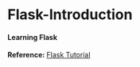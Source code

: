 # Flask-Introduction
#### Learning Flask
**Reference:** [Flask Tutorial](https://www.youtube.com/watch?time_continue=2&v=Z1RJmh_OqeA&feature=emb_logo)
